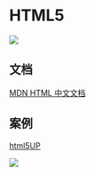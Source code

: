 # HTML5

![](https://static.sitestack.cn/uploads/icons/191542901128.png)

## 文档

[MDN HTML 中文文档](https://developer.mozilla.org/zh-CN/docs/Web/HTML)

## 案例

[html5UP](https://html5up.net/)

![](https://cdn.jsdelivr.net/gh/raisew/gallery/wedoc/202406081349911.png)
